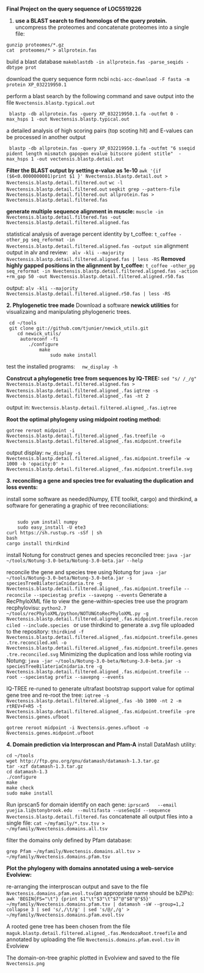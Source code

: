 **Final Project on the query sequence of LOC5519226**
1. **use a BLAST search to find homologs of the query protein.**
uncompress the proteomes and concatenate proteomes into a single file:
```
gunzip proteomes/*.gz
cat  proteomes/* > allprotein.fas
```
build a blast database
`makeblastdb -in allprotein.fas -parse_seqids -dbtype prot`

download the query sequence form ncbi
`ncbi-acc-download -F fasta -m protein XP_032219950.1`

perform a blast search by the following command and save output into the file `Nvectensis.blastp.typical.out
`

` blastp -db allprotein.fas -query XP_032219950.1.fa -outfmt 0 -max_hsps 1 -out Nvectensis.blastp.typical.out`
 
 a detailed analysis of high scoring pairs (top scoting hit) and E-values can be processed in another output
 
` blastp -db allprotein.fas -query XP_032219950.1.fa -outfmt "6 sseqid pident length mismatch gapopen evalue bitscore pident stitle"  -max_hsps 1 -out vectensis.blastp.detail.out`

**Filter the BLAST output by setting e-value as 1e-10**
`awk '{if ($6<0.0000000001)print $1 }' Nvectensis.blastp.detail.out > Nvectensis.blastp.detail.filtered.out`
`wc -l Nvectensis.blastp.detail.filtered.out`
`seqkit grep --pattern-file Nvectensis.blastp.detail.filtered.out allprotein.fas > Nvectensis.blastp.detail.filtered.fas`

**generate multiple sequence alignment in muscle:**
`muscle -in Nvectensis.blastp.detail.filtered.fas -out Nvectensis.blastp.detail.filtered.aligned.fas`
 
statistical analysis of average percent identity by t_coffee:
`t_coffee -other_pg seq_reformat -in Nvectensis.blastp.detail.filtered.aligned.fas -output sim`
 alignment output in alv and review:
` alv -kli --majority Nvectensis.blastp.detail.filtered.aligned.fas | less -RS`
**Removed highly gapped positions in the alignment by t_coffee:**
`t_coffee -other_pg seq_reformat -in Nvectensis.blastp.detail.filtered.aligned.fas -action +rm_gap 50 -out Nvectensis.blastp.detail.filtered.aligned.r50.fas`

output:
`alv -kli --majority Nvectensis.blastp.detail.filtered.aligned.r50.fas | less -RS`

**2. Phylogenetic tree made**
Download a software **newick utilities** for visualizaing and manipulating phylogeneric trees.
```
 cd ~/tools
 git clone git://github.com/tjunier/newick_utils.git
    cd newick_utils/
     autoreconf -fi
        ./configure
            make
                sudo make install
```
test the installed programs:
`  nw_display -h`

**Constrcut a phylogenetic tree from sequences by IQ-TREE:**
`sed "s/ /_/g" Nvectensis.blastp.detail.filtered.aligned.fas > Nvectensis.blastp.detail.filtered.aligned_.fas`
`iqtree -s Nvectensis.blastp.detail.filtered.aligned_.fas -nt 2`

output in:
`Nvectensis.blastp.detail.filtered.aligned_.fas.iqtree`

**Root the optimal phylogeny using midpoint rooting method:**

`gotree reroot midpoint -i Nvectensis.blastp.detail.filtered.aligned_.fas.treefile -o Nvectensis.blastp.detail.filtered.aligned_.fas.midpoint.treefile`

output display:
`nw_display -s  Nvectensis.blastp.detail.filtered.aligned_.fas.midpoint.treefile -w 1000 -b 'opacity:0' >  Nvectensis.blastp.detail.filtered.aligned_.fas.midpoint.treefile.svg`
 
**3. reconciling a gene and species tree for evaluating the duplication and loss events:**

install some software as needed(Numpy, ETE toolkit, cargo) and thirdkind, a software for generating a graphic of tree reconciliations:
```

    sudo yum install numpy
    sudo easy_install -U ete3 
curl https://sh.rustup.rs -sSf | sh
bash
cargo install thirdkind
```
install Notung for construct genes and species reconciled tree:
`java -jar ~/tools/Notung-3.0-beta/Notung-3.0-beta.jar --help`

reconcile the gene and species tree using Notung for 
`java -jar ~/tools/Notung-3.0-beta/Notung-3.0-beta.jar -s speciesTreeBilateriaCnidaria.tre -g Nvectensis.blastp.detail.filtered.aligned_.fas.midpoint.treefile --reconcile --speciestag prefix --savepng --events`
Generate a RecPhyloXML file to view the gene-within-species tree use the program recphylovisu:
`python2.7 ~/tools/recPhyloXML/python/NOTUNGtoRecPhyloXML.py -g Nvectensis.blastp.detail.filtered.aligned_.fas.midpoint.treefile.reconciled --include.species `
or use thirdkind to generate a .svg file uploaded to the repository:
`thirdkind -f Nvectensis.blastp.detail.filtered.aligned_.fas.midpoint.treefile.genes.tre.reconciled.xml -o  Nvectensis.blastp.detail.filtered.aligned_.fas.midpoint.treefile.genes.tre.reconciled.svg`
Minimizing the duplication and loss while rooting via Notung:
`java -jar ~/tools/Notung-3.0-beta/Notung-3.0-beta.jar -s speciesTreeBilateriaCnidaria.tre -g Nvectensis.blastp.detail.filtered.aligned_.fas.midpoint.treefile --root --speciestag prefix --savepng --events`

IQ-TREE re-runed to generate ultrafast bootstrap support value for optimal gene tree and re-root the tree:
`iqtree -s Nvectensis.blastp.detail.filtered.aligned_.fas -bb 1000 -nt 2 -m rtREV+F+R5 -t Nvectensis.blastp.detail.filtered.aligned_.fas.midpoint.treefile -pre Nvectensis.genes.ufboot`

`gotree reroot midpoint -i Nvectensis.genes.ufboot -o Nvectensis.genes.midpoint.ufboot`

**4. Domain prediction via Interproscan and Pfam-A** 
install DataMash utility:
```
cd ~/tools
wget http://ftp.gnu.org/gnu/datamash/datamash-1.3.tar.gz
tar -xzf datamash-1.3.tar.gz
cd datamash-1.3
./configure
make
make check
sudo make install 
```
Run iprscan5 for domain identify on each gene:
`iprscan5   --email yuejia.li@stonybrook.edu  --multifasta --useSeqId --sequence   Nvectensis.blastp.detail.filtered.fas`
concatenate all output files into a single file:
`cat ~/myfamily/*.tsv.tsv > ~/myfamily/Nvectensis.domains.all.tsv`

filter the domains only defined by Pfam database:
```
grep Pfam ~/myfamily/Nvectensis.domains.all.tsv >  ~/myfamily/Nvectensis.domains.pfam.tsv
``` 
**Plot the phylogeny with domains annotated using a web-service Evolview:**

re-arranging the interproscan output and save to the file `Nvectensis.domains.pfam.evol.tsv`(an appropriate name should be bZIPs):
`awk 'BEGIN{FS="\t"} {print $1"\t"$3"\t"$7"@"$8"@"$5}' ~/myfamily/Nvectensis.domains.pfam.tsv | datamash -sW --group=1,2 collapse 3 | sed 's/,/\t/g' | sed 's/@/,/g' > ~/myfamily/Nvectensis.domains.pfam.evol.tsv`

A rooted gene tree has been chosen from the file `maguk.blastp.detail.filtered.aligned_.fas.MendozaRoot.treefile` and annotated by uploading the file `Nvectensis.domains.pfam.evol.tsv` in Evolview

The domain-on-tree graphic plotted in Evolview and saved to the file `Nvectensis.png`

